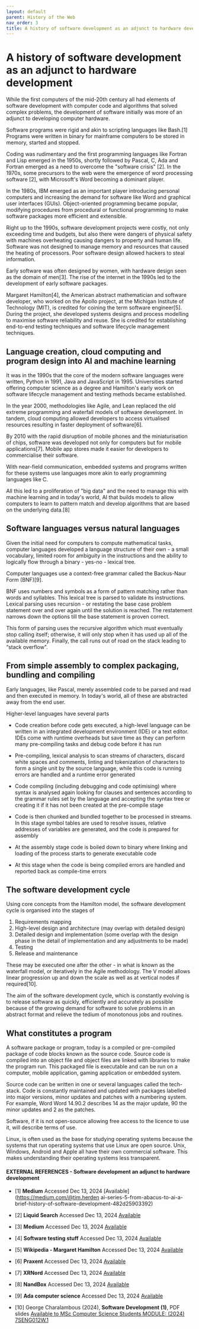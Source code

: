```yaml
---
layout: default
parent: History of the Web
nav_order: 3
title: A history of software development as an adjunct to hardware development
---
```



# A history of software development as an adjunct to hardware development

While the first computers of the mid-20th century all had elements of software development with computer code and algorithms that solved complex problems, the development of software initially was more of an adjunct to developing computer hardware.

Software programs were rigid and akin to scripting languages like Bash.[1] Programs were written in binary for mainframe computers to be stored in memory, started and stopped. 

Coding was rudimentary and the first programming languages like Fortran and Lisp emerged in the 1950s, shortly followed by Pascal, C, Ada and Fortran emerged as a need to overcome the "software crisis" [2]. In the 1970s, some precursors to the web were the emergence of word processing software [2], with Microsoft's Word becoming a dominant player.

In the 1980s, IBM emerged as an important player introducing personal computers and increasing the demand for software like Word and graphical user interfaces (GUIs). Object-oriented programming became popular, modifying procedures from procedural or functional programming to make software packages more efficient and extensible.

Right up to the 1990s, software development projects were costly, not only exceeding time and budgets, but also there were dangers of physical safety with machines overheating causing dangers to property and human life. Software was not designed to manage memory and resources that caused the heating of processors. Poor software design allowed hackers to steal information. 

Early software was often designed by women, with hardware design seen as the domain of men[3]. The rise of the internet in the 1990s led to the development of early software packages.

Margaret Hamilton[4], the American abstract mathematician and software developer, who worked on the Apollo project, at the Michigan Institute of Technology (MIT), is credited for coining the term software engineer[5]. During the project, she developed systems designs and process modelling to maximise software reliability and reuse. She is credited for establishing end-to-end testing techniques and software lifecycle management techniques. 

## Language creation, cloud computing and program design into AI and machine learning

It was in the 1990s that the core of the modern software languages were written, Python in 1991, Java and JavaScript in 1995. Universities started offering computer science as a degree and Hamilton's early work on software lifecycle management and testing methods became established.

In the year 2000, methodologies like Agile, and Lean replaced the old extreme programming and waterfall models of software development. In tandem, cloud computing allowed developers to access virtualised resources resulting in faster deployment of software[6].

By 2010 with the rapid disruption of mobile phones and the miniaturisation of chips, software was developed not only for computers but for mobile applications[7]. Mobile app stores made it easier for developers to commercialise their software.

With near-field communication, embedded systems and programs written for these systems use languages more akin to early programming languages like C.

All this led to a proliferation of "big data" and the need to manage this with machine learning and in today's world, AI that builds models to allow computers to learn to pattern match and develop algorithms that are based on the underlying data.[8]

## Software languages versus natural languages

Given the initial need for computers to compute mathematical tasks, computer languages developed a language structure of their own - a small vocabulary, limited room for ambiguity in the instructions and the ability to logically flow through a binary - yes-no - lexical tree.

Computer languages use a context-free grammar called the Backus-Naur Form (BNF)[9].

BNF uses numbers and symbols as a form of pattern matching rather than words and syllables. This lexical tree is parsed to validate its instructions. Lexical parsing uses recursion - or restating the base case problem statement over and over again until the solution is reached. The restatement narrows down the options till the base statement is proven correct. 

This form of parsing uses the recursive algorithm which must eventually stop calling itself; otherwise, it will only stop when it has used up all of the available memory. Finally, the call runs out of road on the stack leading to “stack overflow".

## From simple assembly to complex packaging, bundling and compiling

Early languages, like Pascal, merely assembled code to be parsed and read and then executed in memory. In today's world, all of these are abstracted away from the end user.

Higher-level languages have several parts

- Code creation before code gets executed, a high-level language can be written in an integrated development environment (IDE) or a text editor. IDEs come with runtime overheads but save time as they can perform many pre-compiling tasks and debug code before it has run

- Pre-compiling, lexical analysis to scan streams of characters, discard white spaces and comments, linting and tokenization of characters to form a single unit by the source language, while this code is running errors are handled and a runtime error generated

- Code compiling (including debugging and code optimising) where syntax is analysed again looking for clauses and sentences according to the grammar rules set by the language and accepting the syntax tree or creating it if it has not been created at the pre-compile stage

- Code is then chunked and bundled together to be processed in streams. In this stage symbol tables are used to resolve issues, relative addresses of variables are generated, and the code is prepared for assembly

- At the assembly stage code is boiled down to binary where linking and loading of the process starts to generate executable code

- At this stage when the code is being compiled errors are handled and reported back as compile-time errors

## The software development cycle

Using core concepts from the Hamilton model, the software development cycle is organised into the stages of

1. Requirements mapping
2. High-level design and architecture (may overlap with detailed design)
3. Detailed design and implementation (some overlap with the design phase in the detail of implementation and any adjustments to be made)
4. Testing
5. Release and maintenance

These may be executed one after the other - in what is known as the waterfall model, or iteratively in the Agile methodology.
The V model allows linear progression up and down the scale as well as at vertical nodes if required[10].

The aim of the software development cycle, which is constantly evolving is to release software as quickly, efficiently and accurately as possible because of the growing demand for software to solve problems in an abstract format and relieve the tedium of monotonous jobs and routines.

## What constitutes a program

A software package or program, today is a compiled or pre-compiled package of code blocks known as the source code. Source code is compiled into an object file and object files are linked with libraries to make the program run. This packaged file is executable and can be run on a computer, mobile application, gaming application or embedded system.

Source code can be written in one or several languages called the tech-stack. Code is constantly maintained and updated with packages labelled into major versions, minor updates and patches with a numbering system. For example, Word Word 14.90.2 describes 14 as the major update, 90 the minor updates and 2 as the patches. 

Software, if it is not open-source allowing free access to the licence to use it, will describe terms of use.

Linux, is often used as the base for studying operating systems because the systems that run operating systems that use Linux are open source. Unix, Windows, Android and Apple all have their own commercial software. This makes understanding their operating systems less transparent.

#### EXTERNAL REFERENCES - Software development an adjunct to hardware development


- [1] __Medium__ Accessed Dec 13, 2024 [Available](https://medium.com/@tim.herden ai-series-5-from-abacus-to-ai-a-brief-history-of-software-development-482d25903392)

- [2] __Liquid Search__ Accessed Dec 13, 2024 [Available](https://www.liquisearch.com/history_of_software_engineering/overview)

- [3] __Medium__ Accessed Dec 13, 2024 [Available](https://medium.com/@mitzijackson/history-of-software-development-from-punched-cards-to-artificial-intelligence-6dc779d1d784)

- [4] __Software testing stuff__ Accessed Dec 13, 2024 [Available](https://www.softwaretestingstuff.com/2007/09/brief-history-of-software-engineering.html)
 
- [5] __Wikipedia - Margaret Hamilton__ Accessed Dec 13, 2024 [Available](https://en.wikipedia.org/wiki/Margaret_Hamilton_software_engineer)

- [6] __Praxent__ Accessed Dec 13, 2024 [Available](https://praxent.com/blog/history-of-software-development-innovation)

- [7] __XRNord__ Accessed Dec 13, 2024 [Available](https://www.xrnord.com/post/the-history-of-software-development-from-early-days-to-modern-times)

- [8] __NandBox__ Accessed Dec 13, 2024 [Available](https://nandbox.com/the-history-of-software-development-over-70-years-of-innovation/)

- [9] __Ada computer science__ Accessed Dec 13, 2024 [Available](https://adacomputerscience.org/concepts/trans_bnf)

- [10]  George Charalambous (2024), __Software Development (1)__, PDF slides [Available to MSc Computer Science Students MODULE: (2024) 7SENG012W.1](https://learning.westminster.ac.uk/ultra/courses/_98804_1/outline/file/_5365890_1)

